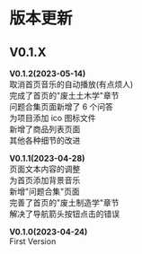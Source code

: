 <!-- --------------------------------------------------------------------------------------- -->
# 版本更新  



<!-- --------------------------------------------------------------------------------------- -->
## V0.1.X  



**V0.1.2(2023-05-14)**  
取消首页音乐的自动播放(有点烦人)  
完成了首页的"废土土木学"章节  
问题合集页面新增了 6 个问答  
为项目添加 ico 图标文件  
新增了商品列表页面  
其他各种细节的改进  

**V0.1.1(2023-04-28)**  
页面文本内容的调整  
为首页添加背景音乐  
新增"问题合集"页面  
完善了首页的"废土制造学"章节  
解决了导航箭头按钮点击的错误  

**V0.1.0(2023-04-24)**  
First Version  



